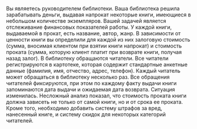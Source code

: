Вы являетесь руководителем библиотеки. Ваша библиотека решила зарабатывать деньги, выдавая напрокат некоторые книги, имеющиеся в небольшом количестве экземпляров. Вашей задачей является отслеживание финансовых показателей работы. 
У каждой книги, выдаваемой в прокат, есть название, автор, жанр. В зависимости от ценности книги вы определили для каждой из них залоговую стоимость (сумма, вносимая клиентом при взятии книги напрокат) и стоимость проката (сумма, которую клиент платит при возврате книги, получая назад залог). В библиотеку обращаются читатели. Все читатели регистрируются в картотеке, которая содержит стандартные анкетные данные (фамилия, имя, отчество, адрес, телефон). Каждый читатель может обращаться в библиотеку несколько раз. Все обращения читателей фиксируются, при этом по каждому факту выдачи книги запоминаются дата выдачи и ожидаемая дата возврата. 
Ситуация изменилась. Несложный анализ показал, что стоимость проката книги должна зависеть не только от самой книги, но и от срока ее проката. Кроме того, необходимо добавить систему штрафов за вред, нанесенный книге, и систему скидок для некоторых категорий читателей.

